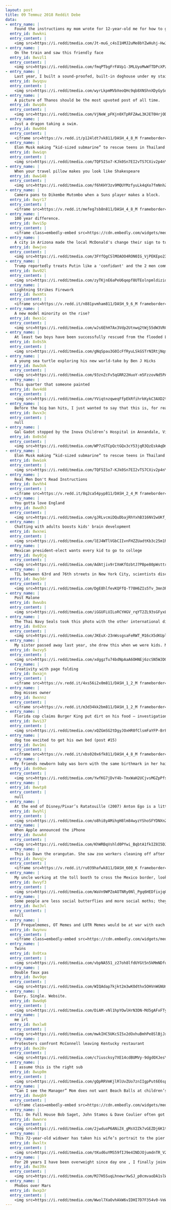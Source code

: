 ```yaml
---
layout: post
title: 09 Temmuz 2018 Reddit Debe
data:
- entry_name: |
    Found the instructions my mom wrote for 12-year-old me for how to get Doom running
  entry_id: 8wwkni
  entry_content: |
    <img src=https://i.redditmedia.com/Jt-muG_c4sI1HMJ2uMe8bYZwHuhj-HwJgreLqUGl9r0.jpg?s=715ecad75af56f18ffcedcb1f1b022a0 frameborder=0>
- entry_name: |
    On the train and saw this friendly face
  entry_id: 8wvzl1
  entry_content: |
    <img src=https://i.redditmedia.com/fmqPTbgFrFAVp1-3MLUyoMwWfTDPcXPzjZY2ROsOhDs.jpg?s=8df2adcbc5ea52b0c621b7d39ff41361 frameborder=0>
- entry_name: |
    Last year, I built a sound-proofed, built-in doghouse under my stairs, so Bucky would have a safe place to hide when he got scared. On the 4th of July, he let me know, in no uncertain terms, that I had wasted my time.
  entry_id: 8wyqsu
  entry_content: |
    <img src=https://i.redditmedia.com/wyrLkpmMVbXeoQHc9qb8XNShnXDyGySdCo_c2ktoC74.jpg?s=e74f02796e74164d3df42bd32101e488 frameborder=0>
- entry_name: |
    A picture of Thanos should be the most upvoted post of all time.
  entry_id: 8wvp8x
  entry_content: |
    <img src=https://i.redditmedia.com/VjNeW_pFKjn0XTpRFZAwL3KJET0HrjODEX0jW0AD5RQ.jpg?s=0f61e8142a294a93c5e12ad8c62b9edf frameborder=0>
- entry_name: |
    Just a dragon taking a swim.
  entry_id: 8ww004
  entry_content: |
    <iframe src=https://v.redd.it/p124ldt7vk811/DASH_4_8_M frameborder=0></iframe>
- entry_name: |
    Elon Musk making “kid-sized submarine” to rescue teens in Thailand cave: Construction complete in about 8 hours, the tech billionaire tweeted Saturday.
  entry_id: 8wwiqn
  entry_content: |
    <img src=https://i.redditmedia.com/TQF5ISo7-KJk0Sn7EI2vTS7CXiv2p4nYXOy9ASohf-k.jpg?s=b2911181e58e298e7967d309117f0bd1 frameborder=0>
- entry_name: |
    When your travel pillow makes you look like Shakespeare
  entry_id: 8ww148
  entry_content: |
    <img src=https://i.redditmedia.com/f6hKHY3zv9MQUYMzfyuLk4qXo7fmNnhZlJvff1jzHjA.jpg?s=139973e27ecb7f1a76e9278ddcbfdfb9 frameborder=0>
- entry_name: |
    Camera pans to Dikembe Mutombo when a Suns player makes a block.
  entry_id: 8wyr17
  entry_content: |
    <iframe src=https://v.redd.it/mefeg7sb8n811/DASH_4_8_M frameborder=0></iframe>
- entry_name: |
    100 year difference.
  entry_id: 8wvi5p
  entry_content: |
    <iframe class=embedly-embed src=https://cdn.embedly.com/widgets/media.html?src=https%3A%2F%2Fgfycat.com%2Fifr%2FMemorableThickAurochs&url=https%3A%2F%2Fgfycat.com%2FMemorableThickAurochs&image=https%3A%2F%2Fthumbs.gfycat.com%2FMemorableThickAurochs-size_restricted.gif&key=522baf40bd3911e08d854040d3dc5c07&type=text%2Fhtml&schema=gfycat width=360 height=360 scrolling=no frameborder=0 allow=autoplay; fullscreen allowfullscreen></iframe>
- entry_name: |
    A city in Arizona made the local McDonald's change their sign to turquoise so as to better fit in with the aesthetics of the town
  entry_id: 8wwjvo
  entry_content: |
    <img src=https://i.redditmedia.com/3FYfQgCSlMOAOO4RON0IG_VjPEKEpo23InPb91SITDI.jpg?s=ef73c277469342bb28caedbb63d1b15d frameborder=0>
- entry_name: |
    Trump reportedly treats Putin like a 'confidant' and the 2 men commiserate about how the 'fake news' and 'deep state' are against them
  entry_id: 8wv02l
  entry_content: |
    <img src=https://i.redditmedia.com/zyTKjnE6aPeU6qepf8UTEolnpmldiziqw7jzGFmYW0g.jpg?s=29af1bfa16121d40c0f10534fc82f665 frameborder=0>
- entry_name: |
    Lightning Strikes Firework
  entry_id: 8wxmts
  entry_content: |
    <iframe src=https://v.redd.it/n881pvmham811/DASH_9_6_M frameborder=0></iframe>
- entry_name: |
    A new model minority on the rise?
  entry_id: 8wxs1c
  entry_content: |
    <img src=https://i.redditmedia.com/wJs6EhH7Ax3Vdp2Utnwq2tWj55dW3VRCJBbXZ7ODcsw.jpg?s=40a40aaa34e47d7b4889b44011d93573 frameborder=0>
- entry_name: |
    At least two boys have been successfully rescued from the flooded Luang cave Sunday afternoon.
  entry_id: 8x0s5k
  entry_content: |
    <img src=https://i.redditmedia.com/gNqSpau3G0IcFfRyuLSkGSTrNIRtjNqsFWtcDGZ_6do.jpg?s=382cc9f9053a843ea1f44cfe1f21aa12 frameborder=0>
- entry_name: |
    A young sea turtle exploring his new world-take by Ben J Hicks
  entry_id: 8ww3ok
  entry_content: |
    <img src=https://i.redditmedia.com/93znZcFv5qGRR22HuoY-m5FzzovNd5PAGYDQMGUNIAI.jpg?s=fa787ca71cf5465fa9d0d9032aa7bcd3 frameborder=0>
- entry_name: |
    This quarter that someone painted
  entry_id: 8wv4d8
  entry_content: |
    <img src=https://i.redditmedia.com/YViqtnzqweqFfpEkRfihrkKykC3AXD2tzMqFkw_SnEM.jpg?s=a0f054890746c5e9a1df9369a5414db8 frameborder=0>
- entry_name: |
    Before the big ban hits, I just wanted to say that this is, for real some of the most fun I've had since joining reddit
  entry_id: 8wvx3c
  entry_content: |
    null
- entry_name: |
    Gal Gadot stopped by the Inova Children’s Hospital in Annandale, Virginia on Friday in her Wonder Woman outfit.
  entry_id: 8x0s5d
  entry_content: |
    <img src=https://i.redditmedia.com/WP7zGTCpQctGQx3cY53jqR3QzEskAqDmkfQlpEFd-xI.jpg?s=100b955b67ef083d4324fb3b545135a1 frameborder=0>
- entry_name: |
    Elon Musk making “kid-sized submarine” to rescue teens in Thailand cave: Construction complete in about 8 hours, the tech billionaire tweeted Saturday.
  entry_id: 8wwiok
  entry_content: |
    <img src=https://i.redditmedia.com/TQF5ISo7-KJk0Sn7EI2vTS7CXiv2p4nYXOy9ASohf-k.jpg?s=b2911181e58e298e7967d309117f0bd1 frameborder=0>
- entry_name: |
    Real Men Don't Read Instructions
  entry_id: 8wvhh4
  entry_content: |
    <iframe src=https://v.redd.it/8q2ca54pyp811/DASH_2_4_M frameborder=0></iframe>
- entry_name: |
    You gotta love England
  entry_id: 8wwdh3
  entry_content: |
    <img src=https://i.redditmedia.com/gJRLvcmiDQuDbajRhYxhB316NV2wUKf_AvLw7P9-3FE.jpg?s=40496d00b742e1649e138f390aa3ff79 frameborder=0>
- entry_name: |
    Chatting with adults boosts kids' brain development
  entry_id: 8wxnei
  entry_content: |
    <img src=https://i.redditmedia.com/lEJ4WTlVGbCIIvnFHZZUadtKb3c25m1hmKcPN7nA8R4.jpg?s=3a18dfee92e6140dc35539c63a29735b frameborder=0>
- entry_name: |
    Mexican president-elect wants every kid to go to college
  entry_id: 8wy0jq
  entry_content: |
    <img src=https://i.redditmedia.com/AdAtjiv9rIXmKfOzbtJ7PBpe80pWsttrMTLYVycLH_4.jpg?s=fd4070b76530707d103c0c4663cccf4e frameborder=0>
- entry_name: |
    TIL between 63rd and 76th streets in New York City, scientists discovered an ant species found nowhere else on earth. It has been nicknamed the “ManhattAnt.”
  entry_id: 8wy3dr
  entry_content: |
    <img src=https://i.redditmedia.com/DgE8hlfevKQFfQ-T78H6ZIs5Tv_3mn3PXlI2kBSBZI0.jpg?s=fe3927c3ca774eb9fc0ff43d910d0036 frameborder=0>
- entry_name: |
    Post Malone
  entry_id: 8wwubs
  entry_content: |
    <img src=https://i.redditmedia.com/iGGUFLUILoRCYHGV_rqYT2ZL93sGFyxLIH8zS8NZKG8.png?s=ad6e5c26520d1f61d66fc8c6a8469036 frameborder=0>
- entry_name: |
    The Thai Navy Seals took this photo with the other international divers just before starting the rescue mission.
  entry_id: 8x02vx
  entry_content: |
    <img src=https://i.redditmedia.com/JKEuX-23nWssgsaFeRWT_M16cX5dKUplkkt6uf3Fda8.jpg?s=8172b9db1204aea7f007f1bddc1c691b frameborder=0>
- entry_name: |
    My sister passed away last year, she drew this when we were kids. Miss her dearly.
  entry_id: 8wzvy5
  entry_content: |
    <img src=https://i.redditmedia.com/xdggzTu74bdNpAaA6OHNEj6zcSN5WJDGLWnASRFyTdo.jpg?s=940fae25f7c1b746c64ac716365d0540 frameborder=0>
- entry_name: |
    Creativity with page folding
  entry_id: 8wxajn
  entry_content: |
    <iframe src=https://v.redd.it/4xs56i2x0m811/DASH_1_2_M frameborder=0></iframe>
- entry_name: |
    Dog misses owner
  entry_id: 8wxnnz
  entry_content: |
    <iframe src=https://v.redd.it/m3d34kk2bm811/DASH_1_2_M frameborder=0></iframe>
- entry_name: |
    Florida cop claims Burger King put dirt on his food — investigation reveals it was seasoning
  entry_id: 8wvi37
  entry_content: |
    <img src=https://i.redditmedia.com/xQZGmSG2tDgyJOxHR0fClsmFaYFP-BrF7VOoBovzka8.jpg?s=85aac82c4541f35ac5efc4ddcf18f8ec frameborder=0>
- entry_name: |
    dog too excited to get his own bed (post #15)
  entry_id: 8wv1mi
  entry_content: |
    <iframe src=https://v.redd.it/xbs020x6fk811/DASH_4_8_M frameborder=0></iframe>
- entry_name: |
    My friends newborn baby was born with the same birthmark in her hair as her mother
  entry_id: 8x00wo
  entry_content: |
    <img src=https://i.redditmedia.com/YwfKG7jDvY4b-TmxWaH2UCjvsMGZpPfsYlLCuIJCqOE.jpg?s=4d49061af73be9a23644fd2c4247f426 frameborder=0>
- entry_name: |
  entry_id: 8wwtp8
  entry_content: |
    null
- entry_name: |
    At the end of Disney/Pixar’s Ratatouille (2007) Anton Ego is a little bit fatter. This is especially poignant since he states, I don't like food, I love it... if I don't love it I don't swallow.
  entry_id: 8wyhlj
  entry_content: |
    <img src=https://i.redditmedia.com/o8hi8yAMihgH8lm84wyzYShoSFYDNXnZT-CydpW2gdo.jpg?s=84dce165422f09ab76c832cdea914782 frameborder=0>
- entry_name: |
    When Apple announced the iPhone
  entry_id: 8wuwkd
  entry_content: |
    <img src=https://i.redditmedia.com/KhWRBqVshld0PYwi_BqbtA1fkIZ8I5DJCW1Uhp1kmf4.jpg?s=a6a4d2d8257f6ec7d6efe9889a3aa69c frameborder=0>
- entry_name: |
    This is Dawn the orangutan. She saw zoo workers cleaning off after a shift. So Dawn stole a cloth and now she cleans off everyday too.
  entry_id: 8wvqjv
  entry_content: |
    <iframe src=https://v.redd.it/ru039hafwk811/DASH_600_K frameborder=0></iframe>
- entry_name: |
    My uncle working at the toll booth to cross the Mexico border, looking straight out of a Dr Pepper ad. Circa 1970.
  entry_id: 8wvyf3
  entry_content: |
    <img src=https://i.redditmedia.com/WaVn9WPZeAOTNRy0Nl_Pgq6HEDfixjqCLlM4NiCkHU0.jpg?s=cdd9d057bec473b116e4b745d5034f5a frameborder=0>
- entry_name: |
    Some people are less social butterflies and more social moths; they come out at night and are drawn to bright shiny things that are bad for them.
  entry_id: 8wz3vl
  entry_content: |
    null
- entry_name: |
    If Prequelmemes, OT Memes and LOTR Memes would be at war with each other, would it look like this?
  entry_id: 8wynvu
  entry_content: |
    <iframe class=embedly-embed src=https://cdn.embedly.com/widgets/media.html?src=https%3A%2F%2Fgfycat.com%2Fifr%2FVerifiableWavyArrowana&url=https%3A%2F%2Fgfycat.com%2FVerifiableWavyArrowana&image=https%3A%2F%2Fthumbs.gfycat.com%2FVerifiableWavyArrowana-size_restricted.gif&key=2aa3c4d5f3de4f5b9120b660ad850dc9&type=text%2Fhtml&schema=gfycat width=600 height=337 scrolling=no frameborder=0 allow=autoplay; fullscreen allowfullscreen></iframe>
- entry_name: |
    Twins
  entry_id: 8x0txa
  entry_content: |
    <img src=https://i.redditmedia.com/vbpNA551_z27oh8lfdUYGt5n5kMmNDfurDyZkS4YYPU.jpg?s=c0e4ef2f12fb3cbabbf2e7b66433658d frameborder=0>
- entry_name: |
    Double faux pas
  entry_id: 8wv9qe
  entry_content: |
    <img src=https://i.redditmedia.com/WIQAdap7kjkt2m3wKOdthx5OHVnWGNUm_Gpq979wbg8.jpg?s=c0d618d65474551c4bb93b51b36c1e48 frameborder=0>
- entry_name: |
    Every. Single. Website.
  entry_id: 8wwdq6
  entry_content: |
    <img src=https://i.redditmedia.com/DiAM-vNl1hpYOwlHrN3DN-Md5gAFxFTycg_w9kCYYSc.jpg?s=1c7fe15b7fc974292a80305100d3e428 frameborder=0>
- entry_name: |
    me irl
  entry_id: 8wxlw8
  entry_content: |
    <img src=https://i.redditmedia.com/mwkIHC5UKcSI5x2dOxhuBmhPe8SlBjJx-dn2XoynZcM.jpg?s=b9655c93b5ca220dfa47b6e204ba3bc9 frameborder=0>
- entry_name: |
    Protesters confront McConnell leaving Kentucky restaurant
  entry_id: 8wx28v
  entry_content: |
    <img src=https://i.redditmedia.com/c7iuscksy7XE14cdBUMVy-9dgdOXJesYQLE4zdb36L8.jpg?s=6d140c50df5f7869d2571cf294274426 frameborder=0>
- entry_name: |
    I assume this is the right sub
  entry_id: 8wup0m
  entry_content: |
    <img src=https://i.redditmedia.com/gQpRRVmKjlRlUvZUo7znIIgpPut6E6spWPqvQX3Dp6Y.jpg?s=ca7cb8aa4d56bc72f538e1613ba7f55a frameborder=0>
- entry_name: |
    “Can I see the Manager” Mom does not want Beach Balls at children’s concert.
  entry_id: 8wwgb9
  entry_content: |
    <iframe class=embedly-embed src=https://cdn.embedly.com/widgets/media.html?src=https%3A%2F%2Fgfycat.com%2Fifr%2FBareLonelyInvisiblerail&url=https%3A%2F%2Fgfycat.com%2FBareLonelyInvisiblerail&image=https%3A%2F%2Fthumbs.gfycat.com%2FBareLonelyInvisiblerail-size_restricted.gif&key=2aa3c4d5f3de4f5b9120b660ad850dc9&type=text%2Fhtml&schema=gfycat width=600 height=1067 scrolling=no frameborder=0 allow=autoplay; fullscreen allowfullscreen></iframe>
- entry_name: |
    TIL: On Full House Bob Saget, John Stamos & Dave Coulier often got in trouble for adult humor in front of their child co-stars and got busted doing whip its off screen with 15 cans of Redi Whip while impatiently waiting for the girls to finish shooting a scene.
  entry_id: 8wwnre
  entry_content: |
    <img src=https://i.redditmedia.com/2jwduoP6ANiZ4_gMsV2Zk7vGEZDj6K1tYe98-BwsGa0.jpg?s=8dc2b6c89adb1ee986970f8f01ac6082 frameborder=0>
- entry_name: |
    This 72-year-old widower has taken his wife’s portrait to the pier where they fell in love every morning since she died seven years ago
  entry_id: 8wxltx
  entry_content: |
    <img src=https://i.redditmedia.com/tKud6uYMS59fIJ9e4INDJOjumdnTR_V2Fawpg3kvsoM.jpg?s=1f2e8a2b7c6987d7b1bdb8b1af6ab1c5 frameborder=0>
- entry_name: |
    For 20 years I have been overweight since day one , I finally joined a gym , wish me luck
  entry_id: 8wz39x
  entry_content: |
    <img src=https://i.redditmedia.com/MJ7H5SuqLhnewrXwSJ_p0cmvaoDA1slW658lo_4tK8c.jpg?s=ebe6e30f63a37daac905c87addcb569d frameborder=0>
- entry_name: |
    Phobos over Mars
  entry_id: 8wxp3r
  entry_content: |
    <img src=https://i.redditmedia.com/Wwol7XaOvhAkW6vIDHI7D7F354v0-VeWXOF43B_OIuI.jpg?s=3324555060a3f45012bf89297229d6e3 frameborder=0>
---
```

